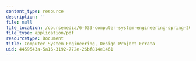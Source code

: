 ```yaml
---
content_type: resource
description: ''
file: null
file_location: /coursemedia/6-033-computer-system-engineering-spring-2018/4459543a5a163192772e26bf814e1461_MIT6_033S18dp_errata.pdf
file_type: application/pdf
resourcetype: Document
title: Computer System Engineering, Design Project Errata
uid: 4459543a-5a16-3192-772e-26bf814e1461
---
```

